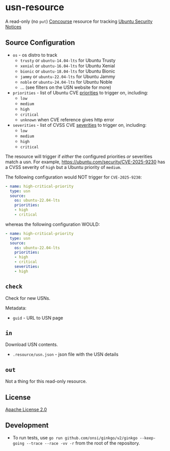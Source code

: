# usn-resource

A read-only (no `put`) [Concourse](https://concourse.ci) resource for tracking
[Ubuntu Security Notices](https://usn.ubuntu.com/)


## Source Configuration
 * `os` - os distro to track
   * `trusty` or `ubuntu-14.04-lts` for Ubuntu Trusty
   * `xenial` or `ubuntu-16.04-lts` for Ubuntu Xenial
   * `bionic` or `ubuntu-18.04-lts` for Ubuntu Bionic
   * `jammy`  or `ubuntu-22.04-lts` for Ubuntu Jammy
   * `noble`  or `ubuntu-24.04-lts` for Ubuntu Noble
   * ... (see filters on the USN website for more)
 * `priorities` - list of Ubuntu CVE [priorities](https://ubuntu.com/security/cves/about#priority) to trigger on, including:
   * `low`
   * `medium`
   * `high`
   * `critical`
   * `unknown` when CVE reference gives http error
* `severities` - list of CVSS CVE [severities](https://nvd.nist.gov/vuln-metrics/cvss) to trigger on, including:
    * `low`
    * `medium`
    * `high`
    * `critical`

The resource will trigger if _either_ the configured priorities _or_ severities match a usn.
For example, https://ubuntu.com/security/CVE-2025-9230 has a CVSS severity of `high` but a
Ubuntu priority of `medium`.

The following configuration would NOT trigger for `CVE-2025-9230`:
```yaml
- name: high-critical-priority
  type: usn
  source:
    os: ubuntu-22.04-lts
    priorities:
    - high
    - critical
```

whereas the following configuration WOULD:
```yaml
- name: high-critical-priority
  type: usn
  source:
    os: ubuntu-22.04-lts
    priorities:
    - high
    - critical
    severities:
    - high
```

## `check`

Check for new USNs.

Metadata:

 * `guid` - URL to USN page


## `in`

Download USN contents.

 * `.resource/usn.json` - json file with the USN details


## `out`

Not a thing for this read-only resource.

## License

[Apache License 2.0](LICENSE)


## Development
- To run tests, use `go run github.com/onsi/ginkgo/v2/ginkgo --keep-going --trace --race -vv -r` from the root of the repository.

